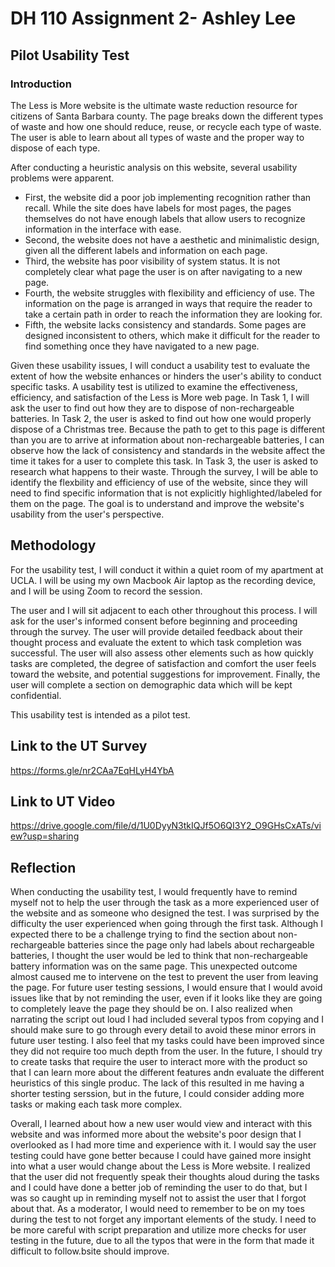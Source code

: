 # DH 110 Assignment 2- Ashley Lee

## Pilot Usability Test

### Introduction

The Less is More website is the ultimate waste reduction resource for citizens of Santa Barbara county. The page breaks down the different types of waste and how one should reduce, reuse, or recycle each type of waste. The user is able to learn about all types of waste and the proper way to dispose of each type.

After conducting a heuristic analysis on this website, several usability problems were apparent. 

- First, the website did a poor job implementing recognition rather than recall. While the site does have labels for most pages, the pages themselves do not have enough labels that allow users to recognize information in the interface with ease.
- Second, the website does not have a aesthetic and minimalistic design, given all the different labels and information on each page.
- Third, the website has poor visibility of system status. It is not completely clear what page the user is on after navigating to a new page.
- Fourth, the website struggles with flexibility and efficiency of use. The information on the page is arranged in ways that require the reader to take a certain path in order to reach the information they are looking for. 
- Fifth, the website lacks consistency and standards. Some pages are designed inconsistent to others, which make it difficult for the reader to find something once they have navigated to a new page.

Given these usability issues, I will conduct a usability test to evaluate the extent of how the website enhances or hinders the user's ability to conduct specific tasks. A usability test is utilized to examine the effectiveness, efficiency, and satisfaction of the Less is More web page. In Task 1, I will ask the user to find out how they are to dispose of non-rechargeable batteries. In Task 2, the user is asked to find out how one would properly dispose of a Christmas tree. Because the path to get to this page is different than you are to arrive at information about non-rechargeable batteries, I can observe how the lack of consistency and standards in the website affect the time it takes for a user to complete this task. In Task 3, the user is asked to research what happens to their waste. Through the survey, I will be able to identify the flexbility and efficiency of use of the website, since they will need to find specific information that is not explicitly highlighted/labeled for them on the page. The goal is to understand and improve the website's usability from the user's perspective.

## Methodology

For the usability test,  I will conduct it within a quiet room of my apartment at UCLA. I will be using my own Macbook Air laptop as the recording device, and I will be using Zoom to record the session. 

The user and I will sit adjacent to each other throughout this process. I will ask for the user's informed consent before beginning and proceeding through the survey. The user will provide detailed feedback about their thought process and evaluate the extent to which task completion was successful. The user will also assess other elements such as how quickly tasks are completed, the degree of satisfaction and comfort the user feels toward the website, and potential suggestions for improvement. Finally, the user will complete a section on demographic data which will be kept confidential. 

This usability test is intended as a pilot test.

## Link to the UT Survey

https://forms.gle/nr2CAa7EqHLyH4YbA

## Link to UT Video

https://drive.google.com/file/d/1U0DyyN3tkIQJf5O6QI3Y2_O9GHsCxATs/view?usp=sharing

## Reflection

When conducting the usability test, I would frequently have to remind myself not to help the user through the task as a more experienced user of the website and as someone who designed the test. I was surprised by the difficulty the user experienced when going through the first task. Although I expected there to be a challenge trying to find the section about non-rechargeable batteries since the page only had labels about rechargeable batteries, I thought the user would be led to think that non-rechargeable battery information was on the same page. This unexpected outcome almost caused me to intervene on the test to prevent the user from leaving the page. For future user testing sessions, I would ensure that I would avoid issues like that by not reminding the user, even if it looks like they are going to completely leave the page they should be on. I also realized when narrating the script out loud I had included several typos from copying and I should make sure to go through every detail to avoid these minor errors in future user testing. I also feel that my tasks could have been improved since they did not require too much depth from the user. In the future, I should try to create tasks that require the user to interact more with the product so that I can learn more about the different features andn evaluate the different heuristics of this single produc. The lack of this resulted in me having a shorter testing serssion, but in the future, I could consider adding more tasks or making each task more complex. 


Overall, I learned about how a new user would view and interact with this website and was informed more about the website's poor design that I overlooked as I had more time and experience with it. I would say the user testing could have gone better because I could have gained more insight into what a user would change about the Less is More website. I realized that the user did not frequently speak their thoughts aloud during the tasks and I could have done a better job of reminding the user to do that, but I was so caught up in reminding myself not to assist the user that I forgot about that. As a moderator, I would need to remember to be on my toes during the test to not forget any important elements of the study. I need to be more careful with script preparation and utilize more checks for user testing in the future, due to all the typos that were in the form that made it difficult to follow.bsite should improve. 
